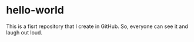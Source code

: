 # hello-world
This is a fisrt repository that I create in GitHub. So, everyone can see it and laugh out loud.
